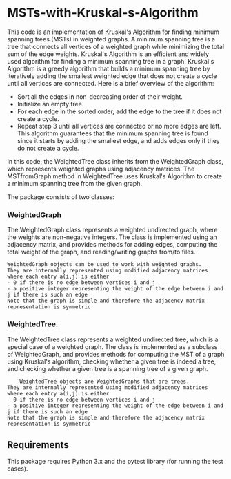 # MSTs-with-Kruskal-s-Algorithm
This code is an implementation of Kruskal's Algorithm for finding minimum spanning trees (MSTs) in weighted graphs. A minimum spanning tree is a tree that connects all vertices of a weighted graph while minimizing the total sum of the edge weights. Kruskal's Algorithm is an efficient and widely used algorithm for finding a minimum spanning tree in a graph.
Kruskal's Algorithm is a greedy algorithm that builds a minimum spanning tree by iteratively adding the smallest weighted edge that does not create a cycle until all vertices are connected. Here is a brief overview of the algorithm:
* Sort all the edges in non-decreasing order of their weight.
* Initialize an empty tree.
* For each edge in the sorted order, add the edge to the tree if it does not create a cycle.
* Repeat step 3 until all vertices are connected or no more edges are left.
This algorithm guarantees that the minimum spanning tree is found since it starts by adding the smallest edge, and adds edges only if they do not create a cycle.

In this code, the WeightedTree class inherits from the WeightedGraph class, which represents weighted graphs using adjacency matrices. The MSTfromGraph method in WeightedTree uses Kruskal's Algorithm to create a minimum spanning tree from the given graph.

The package consists of two classes: 
### WeightedGraph 
The WeightedGraph class represents a weighted undirected graph, where the weights are non-negative integers. The class is implemented using an adjacency matrix, and provides methods for adding edges, computing the total weight of the graph, and reading/writing graphs from/to files.

    WeightedGraph objects can be used to work with weighted graphs.
    They are internally represented using modified adjacency matrices where each entry a(i,j) is either
    - 0 if there is no edge between vertices i and j
    - a positive integer representing the weight of the edge between i and j if there is such an edge
    Note that the graph is simple and therefore the adjacency matrix representation is symmetric   

### WeightedTree.
The WeightedTree class represents a weighted undirected tree, which is a special case of a weighted graph. The class is implemented as a subclass of WeightedGraph, and provides methods for computing the MST of a graph using Kruskal's algorithm, checking whether a given tree is indeed a tree, and checking whether a given tree is a spanning tree of a given graph.

		WeightedTree objects are WeightedGraphs that are trees.
    They are internally represented using modified adjacency matrices where each entry a(i,j) is either
    - 0 if there is no edge between vertices i and j
    - a positive integer representing the weight of the edge between i and j if there is such an edge
    Note that the graph is simple and therefore the adjacency matrix representation is symmetric
		
		
## Requirements
This package requires Python 3.x and the pytest library (for running the test cases).
